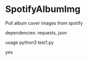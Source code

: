 # SpotifyAlbumImg
Pull album cover images from spotify

dependencies: requests, json

usage
python3 test1.py

yes
